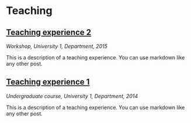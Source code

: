 # Teaching

## [Teaching experience 2](teaching/teach02.md)
*Workshop, University 1, Department, 2015*

This is a description of a teaching experience. You can use markdown like any other post.

## [Teaching experience 1](teaching/teach01.md)
*Undergraduate course, University 1, Department, 2014*

This is a description of a teaching experience. You can use markdown like any other post.